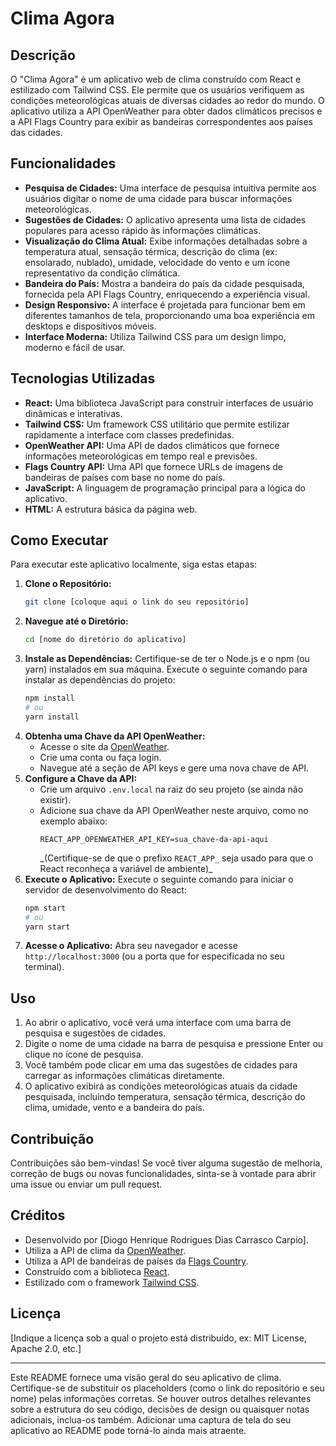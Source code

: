 # Clima Agora

## Descrição

O "Clima Agora" é um aplicativo web de clima construído com React e estilizado com Tailwind CSS. Ele permite que os usuários verifiquem as condições meteorológicas atuais de diversas cidades ao redor do mundo. O aplicativo utiliza a API OpenWeather para obter dados climáticos precisos e a API Flags Country para exibir as bandeiras correspondentes aos países das cidades.

## Funcionalidades

- **Pesquisa de Cidades:** Uma interface de pesquisa intuitiva permite aos usuários digitar o nome de uma cidade para buscar informações meteorológicas.
- **Sugestões de Cidades:** O aplicativo apresenta uma lista de cidades populares para acesso rápido às informações climáticas.
- **Visualização do Clima Atual:** Exibe informações detalhadas sobre a temperatura atual, sensação térmica, descrição do clima (ex: ensolarado, nublado), umidade, velocidade do vento e um ícone representativo da condição climática.
- **Bandeira do País:** Mostra a bandeira do país da cidade pesquisada, fornecida pela API Flags Country, enriquecendo a experiência visual.
- **Design Responsivo:** A interface é projetada para funcionar bem em diferentes tamanhos de tela, proporcionando uma boa experiência em desktops e dispositivos móveis.
- **Interface Moderna:** Utiliza Tailwind CSS para um design limpo, moderno e fácil de usar.

## Tecnologias Utilizadas

- **React:** Uma biblioteca JavaScript para construir interfaces de usuário dinâmicas e interativas.
- **Tailwind CSS:** Um framework CSS utilitário que permite estilizar rapidamente a interface com classes predefinidas.
- **OpenWeather API:** Uma API de dados climáticos que fornece informações meteorológicas em tempo real e previsões.
- **Flags Country API:** Uma API que fornece URLs de imagens de bandeiras de países com base no nome do país.
- **JavaScript:** A linguagem de programação principal para a lógica do aplicativo.
- **HTML:** A estrutura básica da página web.

## Como Executar

Para executar este aplicativo localmente, siga estas etapas:

1.  **Clone o Repositório:**
    ```bash
    git clone [coloque aqui o link do seu repositório]
    ```
2.  **Navegue até o Diretório:**
    ```bash
    cd [nome do diretório do aplicativo]
    ```
3.  **Instale as Dependências:**
    Certifique-se de ter o Node.js e o npm (ou yarn) instalados em sua máquina. Execute o seguinte comando para instalar as dependências do projeto:
    ```bash
    npm install
    # ou
    yarn install
    ```
4.  **Obtenha uma Chave da API OpenWeather:**
    - Acesse o site da [OpenWeather](https://openweathermap.org/).
    - Crie uma conta ou faça login.
    - Navegue até a seção de API keys e gere uma nova chave de API.
5.  **Configure a Chave da API:**
    - Crie um arquivo `.env.local` na raiz do seu projeto (se ainda não existir).
    - Adicione sua chave da API OpenWeather neste arquivo, como no exemplo abaixo:
      ```
      REACT_APP_OPENWEATHER_API_KEY=sua_chave-da-api-aqui
      ```
      _(Certifique-se de que o prefixo `REACT_APP_` seja usado para que o React reconheça a variável de ambiente)\_
6.  **Execute o Aplicativo:**
    Execute o seguinte comando para iniciar o servidor de desenvolvimento do React:
    ```bash
    npm start
    # ou
    yarn start
    ```
7.  **Acesse o Aplicativo:**
    Abra seu navegador e acesse `http://localhost:3000` (ou a porta que for especificada no seu terminal).

## Uso

1.  Ao abrir o aplicativo, você verá uma interface com uma barra de pesquisa e sugestões de cidades.
2.  Digite o nome de uma cidade na barra de pesquisa e pressione Enter ou clique no ícone de pesquisa.
3.  Você também pode clicar em uma das sugestões de cidades para carregar as informações climáticas diretamente.
4.  O aplicativo exibirá as condições meteorológicas atuais da cidade pesquisada, incluindo temperatura, sensação térmica, descrição do clima, umidade, vento e a bandeira do país.

## Contribuição

Contribuições são bem-vindas! Se você tiver alguma sugestão de melhoria, correção de bugs ou novas funcionalidades, sinta-se à vontade para abrir uma issue ou enviar um pull request.

## Créditos

- Desenvolvido por [Diogo Henrique Rodrigues Dias Carrasco Carpio].
- Utiliza a API de clima da [OpenWeather](https://openweathermap.org/).
- Utiliza a API de bandeiras de países da [Flags Country](https://flagsapi.com/).
- Construído com a biblioteca [React](https://react.dev/).
- Estilizado com o framework [Tailwind CSS](https://tailwindcss.com/).

## Licença

[Indique a licença sob a qual o projeto está distribuído, ex: MIT License, Apache 2.0, etc.]

---

Este README fornece uma visão geral do seu aplicativo de clima. Certifique-se de substituir os placeholders (como o link do repositório e seu nome) pelas informações corretas. Se houver outros detalhes relevantes sobre a estrutura do seu código, decisões de design ou quaisquer notas adicionais, inclua-os também. Adicionar uma captura de tela do seu aplicativo ao README pode torná-lo ainda mais atraente.
